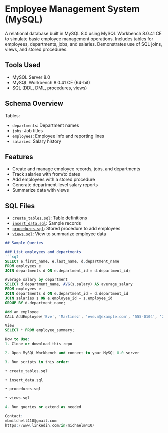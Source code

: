 # Employee Management System (MySQL)

A relational database built in MySQL 8.0 using MySQL Workbench 8.0.41 CE to simulate basic employee management operations. Includes tables for employees, departments, jobs, and salaries. Demonstrates use of SQL joins, views, and stored procedures.

## Tools Used

- MySQL Server 8.0
- MySQL Workbench 8.0.41 CE (64-bit)
- SQL (DDL, DML, procedures, views)

## Schema Overview

Tables:
- `departments`: Department names
- `jobs`: Job titles
- `employees`: Employee info and reporting lines
- `salaries`: Salary history

## Features

- Create and manage employee records, jobs, and departments
- Track salaries with from/to dates
- Add employees with a stored procedure
- Generate department-level salary reports
- Summarize data with views

## SQL Files

- [`create_tables.sql`](./create_tables.sql): Table definitions
- [`insert_data.sql`](./insert_data.sql): Sample records
- [`procedures.sql`](./procedures.sql): Stored procedure to add employees
- [`views.sql`](./views.sql): View to summarize employee data

```markdown
## Sample Queries

### List employees and departments
```sql
SELECT e.first_name, e.last_name, d.department_name
FROM employees e
JOIN departments d ON e.department_id = d.department_id;

Average salary by department
SELECT d.department_name, AVG(s.salary) AS average_salary
FROM employees e
JOIN departments d ON e.department_id = d.department_id
JOIN salaries s ON e.employee_id = s.employee_id
GROUP BY d.department_name;

Add an employee
CALL AddEmployee('Eve', 'Martinez', 'eve.m@example.com', '555-0104', '2023-05-01', 1, 1, 1);

View
SELECT * FROM employee_summary;

How to Use:
1. Clone or download this repo

2. Open MySQL Workbench and connect to your MySQL 8.0 server

3. Run scripts in this order:

• create_tables.sql

• insert_data.sql

• procedures.sql

• views.sql

4. Run queries or extend as needed

Contact:
mbmitchell410@gmail.com
https://www.linkedin.com/in/michaelm410/
